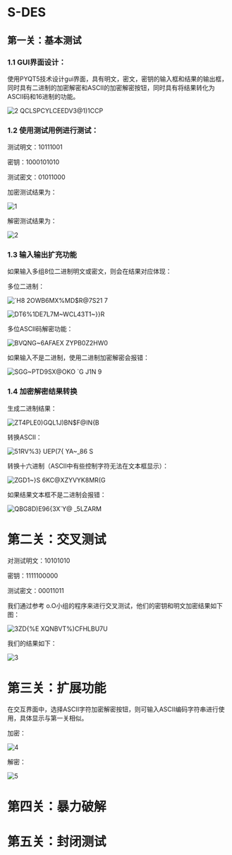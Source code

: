 # S-DES

## 第一关：基本测试

### 1.1 GUI界面设计：

使用PYQT5技术设计gui界面，具有明文，密文，密钥的输入框和结果的输出框，同时具有二进制的加密解密和ASCII的加密解密按钮，同时具有将结果转化为ASCII码和16进制的功能。

![2 QCLSPCYLCEEDV3@1)1CCP](https://github.com/bigxantares/S-DES/assets/116985680/67c7cbb8-0e0e-47c6-b7ca-3d64b426c207)

### 1.2 使用测试用例进行测试：

测试明文：10111001 

密钥：1000101010

测试密文：01011000

加密测试结果为：

![1](https://github.com/bigxantares/S-DES/assets/116985680/51482888-454b-4ac9-acfd-b0c2f67db0d6)

解密测试结果为：

![2](https://github.com/bigxantares/S-DES/assets/116985680/e81aa43f-075d-493b-8dd8-439c43260612)

### 1.3 输入输出扩充功能 

如果输入多组8位二进制明文或密文，则会在结果对应体现：

多位二进制：

![`H8 2OWB6MX%MD$R@7S21 7](https://github.com/bigxantares/S-DES/assets/116985680/b418df87-3ad1-4d10-a926-c81fcada318b)

![DT6%1DE7L7M~WCL43T1~}}R](https://github.com/bigxantares/S-DES/assets/116985680/d8830d90-cd82-412e-87bc-9d5510510a43)

多位ASCII码解密功能：

![BVQNG~6AFAEX ZYPB0Z2HW0](https://github.com/bigxantares/S-DES/assets/116985680/ea28ee5f-c490-402d-8445-ace24cb41934)

如果输入不是二进制，使用二进制加密解密会报错：

![SGG~PTD9SX@OKO `G J1N 9](https://github.com/bigxantares/S-DES/assets/116985680/92359d8c-3d79-4be5-b058-7a3fab964af2)


### 1.4 加密解密结果转换

生成二进制结果：

![ZT4PLE0)GQL1J)BN$F@IN{B](https://github.com/bigxantares/S-DES/assets/116985680/79d94e04-a82e-40df-bb40-179ec345b205)

转换ASCII：

![51RV%3} UEP(7{ YA~_86 S](https://github.com/bigxantares/S-DES/assets/116985680/f9cfcf5f-defd-4069-9fa4-f1ec1a083bd6)

转换十六进制（ASCII中有些控制字符无法在文本框显示）：

![ZGD1~}S 6KC@XZYVYK8MR(G](https://github.com/bigxantares/S-DES/assets/116985680/97909e60-0a7c-4c18-8972-ba9c6afa53ed)

如果结果文本框不是二进制会报错：

![QBG8D)E96{3X`Y@ _5LZARM](https://github.com/bigxantares/S-DES/assets/116985680/a713410f-e3f8-428b-b664-ba1a4dcfc4d8)


#  第二关：交叉测试

对测试明文：10101010

密钥：1111100000

测试密文：00011011

我们通过参考 o.O小组的程序来进行交叉测试，他们的密钥和明文加密结果如下图：

![3ZD{%E XQNBVT%)CFHLBU7U](https://github.com/bigxantares/S-DES/assets/116985680/63807270-6c9a-49aa-962e-d43e9d2c2c68)


我们的结果如下：

![3](https://github.com/bigxantares/S-DES/assets/116985680/13b1abe9-c347-48f5-aff8-f1a9b1140a3c)


#  第三关：扩展功能

在交互界面中，选择ASCII字符加密解密按钮，则可输入ASCII编码字符串进行使用，具体显示与第一关相似。

加密：

![4](https://github.com/bigxantares/S-DES/assets/116985680/5b1071d6-e04f-4d23-8e64-0f020b8de1f6)


解密：

![5](https://github.com/bigxantares/S-DES/assets/116985680/f0e2f156-2ac6-4847-b460-ff2319c2c9a1)


#  第四关：暴力破解

#  第五关：封闭测试




